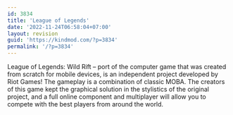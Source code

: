 ```yaml
---
id: 3834
title: 'League of Legends'
date: '2022-11-24T06:58:04+07:00'
layout: revision
guid: 'https://kindmod.com/?p=3834'
permalink: '/?p=3834'
---
```


League of Legends: Wild Rift – port of the computer game that was created from scratch for mobile devices, is an independent project developed by Riot Games! The gameplay is a combination of classic MOBA. The creators of this game kept the graphical solution in the stylistics of the original project, and a full online component and multiplayer will allow you to compete with the best players from around the world.